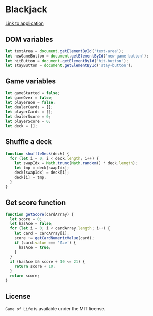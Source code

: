 # Blackjack

[Link to application](https://coffeina.github.io/Blackjack/)

## DOM variables

```javascript
let textArea = document.getElementById('text-area');
let newGameButton = document.getElementById('new-game-button');
let hitButton = document.getElementById('hit-button');
let stayButton = document.getElementById('stay-button');
```

## Game variables

```javascript
let gameStarted = false;
let gameOver = false;
let playerWon = false;
let dealerCards = [];
let playerCards = [];
let dealerScore = 0;
let playerScore = 0;
let deck = [];
```

## Shuffle a deck

```javascript
function shuffleDeck(deck) {
  for (let i = 0; i < deck.length; i++) {
    let swapIdx = Math.trunc(Math.random() * deck.length);
    let tmp = deck[swapIdx];
    deck[swapIdx] = deck[i];
    deck[i] = tmp;
  }
}
```

## Get score function

```javascript
function getScore(cardArray) {
  let score = 0;
  let hasAce = false;
  for (let i = 0; i < cardArray.length; i++) {
    let card = cardArray[i];
    score += getCardNumericValue(card);
    if (card.value === 'Ace') {
      hasAce = true;
    }
  }
  if (hasAce && score + 10 <= 21) {
    return score + 10;
  }
  return score;
}
```

## License

`Game of Life` is available under the MIT license.
